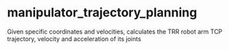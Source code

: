 # manipulator_trajectory_planning
Given specific coordinates and velocities, calculates the TRR robot arm TCP trajectory, velocity and acceleration of its joints

